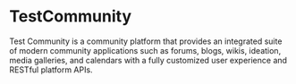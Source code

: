 # TestCommunity
Test Community is a community platform that provides an integrated suite of modern community applications such as forums, blogs, wikis, ideation, media galleries, and calendars with a fully customized user experience and RESTful platform APIs. 
